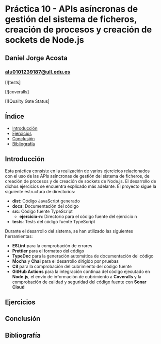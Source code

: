 # Práctica 10 - APIs asíncronas de gestión del sistema de ficheros, creación de procesos y creación de sockets de Node.js

## Daniel Jorge Acosta

### alu0101239187@ull.edu.es

[![tests]

[![coveralls]

[![Quality Gate Status]

## Índice

- [Introducción](https://ull-esit-inf-dsi-2223.github.io/ull-esit-inf-dsi-22-23-prct10-fs-proc-sockets-funko-app-alu0101239187/#introducción)
- [Ejercicios](https://ull-esit-inf-dsi-2223.github.io/ull-esit-inf-dsi-22-23-prct10-fs-proc-sockets-funko-app-alu0101239187/#ejercicios)
- [Conclusión](https://ull-esit-inf-dsi-2223.github.io/ull-esit-inf-dsi-22-23-prct10-fs-proc-sockets-funko-app-alu0101239187/#conclusión)
- [Bibliografía](https://ull-esit-inf-dsi-2223.github.io/ull-esit-inf-dsi-22-23-prct10-fs-proc-sockets-funko-app-alu0101239187/#bibliografía)

## Introducción

Esta práctica consiste en la realización de varios ejercicios relacionados con el uso de las APIs asíncronas de gestión del sistema de ficheros, de creación de procesos y de creación de sockets de Node.js. El desarrollo de dichos ejercicios se encuentra explicado más adelante. El proyecto sigue la siguiente estructura de directorios:

- **dist**: Código JavaScript generado
- **docs**: Documentación del código
- **src**: Código fuente TypeScript
  - **ejercicio-n**: Directorio para el código fuente del ejercicio n
- **tests**: Tests del código fuente TypeScript

Durante el desarrollo del sistema, se han utilizado las siguientes herramientas:

- **ESLint** para la comprobación de errores
- **Prettier** para el formateo del código
- **TypeDoc** para la generación automática de documentación del código
- **Mocha** y **Chai** para el desarrollo dirigido por pruebas
- **C8** para la comprobación del cubrimiento del código fuente
- **GitHub Actions** para la integración continua del código ejecutado en **Node.js**, el envío de información de cubrimiento a **Coveralls** y la comprobación de calidad y seguridad del código fuente con **Sonar Cloud**

## Ejercicios

## Conclusión

## Bibliografía
